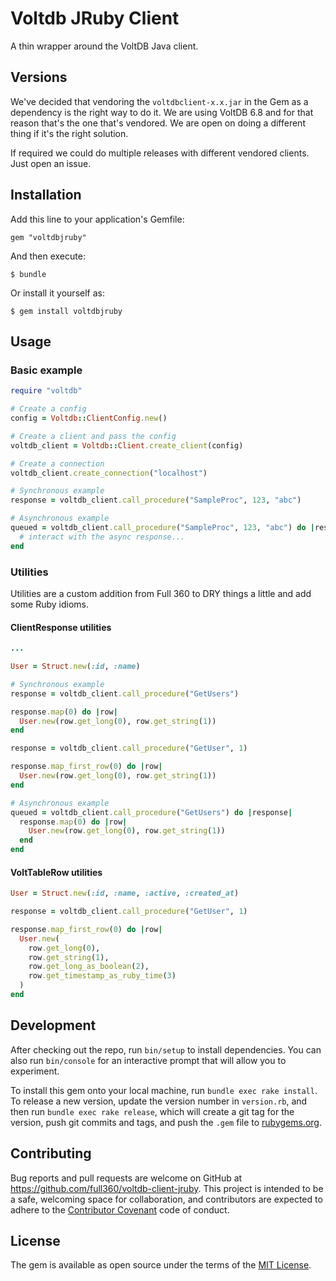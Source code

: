 # Voltdb JRuby Client

A thin wrapper around the VoltDB Java client.

## Versions

We've decided that vendoring the `voltdbclient-x.x.jar` in the Gem as a
dependency is the right way to do it. We are using VoltDB 6.8 and for that
reason that's the one that's vendored. We are open on doing a different thing if
it's the right solution.

If required we could do multiple releases with different vendored clients. Just
open an issue.

## Installation

Add this line to your application's Gemfile:

    gem "voltdbjruby"

And then execute:

    $ bundle

Or install it yourself as:

    $ gem install voltdbjruby

## Usage

### Basic example

```ruby
require "voltdb"

# Create a config
config = Voltdb::ClientConfig.new()

# Create a client and pass the config
voltdb_client = Voltdb::Client.create_client(config)

# Create a connection
voltdb_client.create_connection("localhost")

# Synchronous example
response = voltdb_client.call_procedure("SampleProc", 123, "abc")

# Asynchronous example
queued = voltdb_client.call_procedure("SampleProc", 123, "abc") do |response|
  # interact with the async response...
end
```

### Utilities

Utilities are a custom addition from Full 360 to DRY things a little and add
some Ruby idioms.

#### ClientResponse utilities

```ruby
...

User = Struct.new(:id, :name)

# Synchronous example
response = voltdb_client.call_procedure("GetUsers")

response.map(0) do |row|
  User.new(row.get_long(0), row.get_string(1))
end

response = voltdb_client.call_procedure("GetUser", 1)

response.map_first_row(0) do |row|
  User.new(row.get_long(0), row.get_string(1))
end

# Asynchronous example
queued = voltdb_client.call_procedure("GetUsers") do |response|
  response.map(0) do |row|
    User.new(row.get_long(0), row.get_string(1))
  end
end
```

#### VoltTableRow utilities

```ruby
User = Struct.new(:id, :name, :active, :created_at)

response = voltdb_client.call_procedure("GetUser", 1)

response.map_first_row(0) do |row|
  User.new(
    row.get_long(0),
    row.get_string(1),
    row.get_long_as_boolean(2),
    row.get_timestamp_as_ruby_time(3)
  )
end
```

## Development

After checking out the repo, run `bin/setup` to install dependencies. You can
also run `bin/console` for an interactive prompt that will allow you to
experiment.

To install this gem onto your local machine, run `bundle exec rake install`. To
release a new version, update the version number in `version.rb`, and then run
`bundle exec rake release`, which will create a git tag for the version, push
git commits and tags, and push the `.gem` file to
[rubygems.org](https://rubygems.org).

## Contributing

Bug reports and pull requests are welcome on GitHub at
https://github.com/full360/voltdb-client-jruby. This project is intended to be a
safe, welcoming space for collaboration, and contributors are expected to adhere
to the [Contributor Covenant](http://contributor-covenant.org) code of conduct.

## License

The gem is available as open source under the terms of the [MIT
License](http://opensource.org/licenses/MIT).
